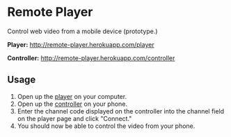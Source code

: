 # Remote Player

Control web video from a mobile device (prototype.)

**Player:** http://remote-player.herokuapp.com/player

**Controller:** http://remote-player.herokuapp.com/controller

## Usage

1. Open up the [player](http://remote-player.herokuapp.com/player) on your computer.
2. Open up the [controller](http://remote-player.herokuapp.com/controller) on your phone.
3. Enter the channel code displayed on the controller into the channel field on the player page and click "Connect."
4. You should now be able to control the video from your phone.
